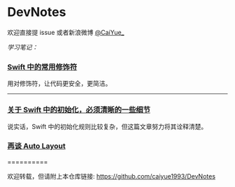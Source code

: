 # DevNotes

欢迎直接提 issue 或者新浪微博 [@CaiYue_](http://weibo.com/caiyue233)

*学习笔记：*

### [Swift 中的常用修饰符](https://github.com/caiyue1993/DevNotes/blob/master/notes/some-modifiers-in-swift.md)
用对修饰符，让代码更安全，更简洁。

---

### [关于 Swift 中的初始化，必须清晰的一些细节](https://github.com/caiyue1993/DevNotes/blob/master/notes/initializer-in-swift.md)
说实话，Swift 中的初始化规则比较复杂，但这篇文章努力将其诠释清楚。

### [再谈 Auto Layout]()

==========

欢迎转载，但请附上本仓库链接: https://github.com/caiyue1993/DevNotes 
